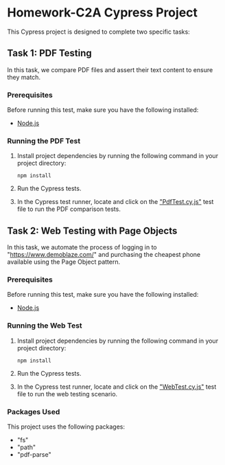 # Homework-C2A Cypress Project

This Cypress project is designed to complete two specific tasks:

## Task 1: PDF Testing

In this task, we compare PDF files and assert their text content to ensure they match.

### Prerequisites

Before running this test, make sure you have the following installed:

- [Node.js](https://nodejs.org/)

### Running the PDF Test

1. Install project dependencies by running the following command in your project directory:

   `npm install`

2. Run the Cypress tests.

3. In the Cypress test runner, locate and click on the ["PdfTest.cy.js"](/cypress/e2e/PdfTest.cy.js) test file to run the PDF comparison tests.

## Task 2: Web Testing with Page Objects

In this task, we automate the process of logging in to "https://www.demoblaze.com/" and purchasing the cheapest phone available using the Page Object pattern.

### Prerequisites

Before running this test, make sure you have the following installed:

- [Node.js](https://nodejs.org/)

### Running the Web Test

1. Install project dependencies by running the following command in your project directory:

   `npm install`

2. Run the Cypress tests.

3. In the Cypress test runner, locate and click on the ["WebTest.cy.js"](/cypress/e2e/WebTest.cy.js) test file to run the web testing scenario.

### Packages Used

This project uses the following packages:

- "fs"
- "path"
- "pdf-parse"